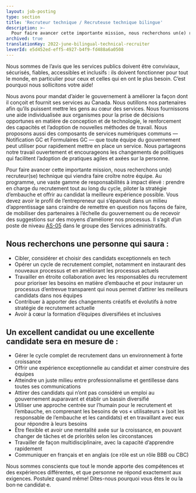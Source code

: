 ```yaml
---
layout: job-posting
type: section
title: 'Recruteur technique / Recruteuse technique bilingue'
description: >-
  Pour faire avancer cette importante mission, nous recherchons un(e) recruteur(se) technique qui viendra faire croître notre équipe. Au programme, une vaste gamme de responsabilités à impact élevé : prendre en charge du recrutement tout au long du cycle, piloter la stratégie d’embauche et offrir au candidat la meilleure expérience possible. Vous devez avoir le profil de l’entrepreneur qui s’épanouit dans un milieu d’apprentissage sans craindre de remettre en question nos façons de faire, de mobiliser des partenaires à l’échelle du gouvernement ou de recevoir des suggestions sur des moyens d’améliorer nos processus. Il s’agit d’un poste de niveau AS-05 dans le groupe des Services administratifs.
archived: true
translationKey: 2022-june-bilingual-technical-recruiter
leverId: e5d452ed-eff5-4927-b4f9-fd488a6a0508
---
```


Nous sommes de l’avis que les services publics doivent être conviviaux, sécurisés, fiables, accessibles et inclusifs : ils doivent fonctionner pour tout le monde, en particulier pour ceux et celles qui en ont le plus besoin. C’est pourquoi nous sollicitons votre aide!
 
Nous avons pour mandat d’aider le gouvernement à améliorer la façon dont il conçoit et fournit ses services au Canada. Nous outillons nos partenaires afin qu’ils puissent mettre les gens au cœur des services. Nous fournissons une aide individualisée aux organismes pour la prise de décisions opportunes en matière de conception et de technologie, le renforcement des capacités et l’adoption de nouvelles méthodes de travail. Nous proposons aussi des composants de services numériques communs — Notification GC et Formulaires GC — que toute équipe du gouvernement peut utiliser pour rapidement mettre en place un service. Nous partageons notre travail ouvertement et encourageons les changements de politiques qui facilitent l’adoption de pratiques agiles et axées sur la personne.
 
Pour faire avancer cette importante mission, nous recherchons un(e) recruteur(se) technique qui viendra faire croître notre équipe. Au programme, une vaste gamme de responsabilités à impact élevé : prendre en charge du recrutement tout au long du cycle, piloter la stratégie d’embauche et offrir au candidat la meilleure expérience possible. Vous devez avoir le profil de l’entrepreneur qui s’épanouit dans un milieu d’apprentissage sans craindre de remettre en question nos façons de faire, de mobiliser des partenaires à l’échelle du gouvernement ou de recevoir des suggestions sur des moyens d’améliorer nos processus. Il s’agit d’un poste de niveau [AS-05](https://www.tbs-sct.canada.ca/agreements-conventions/view-visualiser-fra.aspx?id=15) dans le groupe des Services administratifs.
 
## Nous recherchons une personne qui saura :
- Cibler, considérer et choisir des candidats exceptionnels en tech
- Opérer un cycle de recrutement complet, notamment en instaurant des nouveaux processus et en améliorant les processus actuels
- Travailler en étroite collaboration avec les responsables du recrutement pour prioriser les besoins en matière d’embauche et pour instaurer un processus d’entrevue transparent qui nous permet d’attirer les meilleurs candidats dans nos équipes
- Contribuer à apporter des changements créatifs et évolutifs à notre stratégie de recrutement actuelle
- Avoir à cœur la formation d’équipes diversifiées et inclusives
 
## Un excellent candidat ou une excellente candidate sera en mesure de :
- Gérer le cycle complet de recrutement dans un environnement à forte croissance
- Offrir une expérience exceptionnelle au candidat et aimer construire des équipes
- Atteindre un juste milieu entre professionnalisme et gentillesse dans toutes ses communications
- Attirer des candidats qui n’ont pas considéré un emploi au gouvernement auparavant et établir un bassin diversifié
- Utiliser une approche centrée sur l’humain pour le recrutement et l’embauche, en comprenant les besoins de vos « utilisateurs » (soit les responsable de l’embauche et les candidats) et en travaillant avec eux pour répondre à leurs besoins
- Être flexible et avoir une mentalité axée sur la croissance, en pouvant changer de tâches et de priorités selon les circonstances
- Travailler de façon multidisciplinaire, avec la capacité d’apprendre rapidement
- Communiquer en français et en anglais (ce rôle est un rôle BBB ou CBC) 
 
Nous sommes conscients que tout le monde apporte des compétences et des expériences différentes, et que personne ne répond exactement aux exigences. Postulez quand même! Dites-nous pourquoi vous êtes le ou la bon·ne candidat·e.

